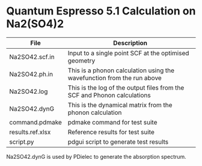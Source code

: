 # Quantum Espresso 5.1 Calculation on Na2(SO4)2

| **File**          | **Description**                                                           |
| ----------------- | --------------------------------------------------------------------------|
| Na2SO42.scf.in    | Input to a single point SCF at the optimised geometry                     |
| Na2SO42.ph.in     | This is a phonon calculation using the wavefunction from the run above    |
| Na2SO42.log       | This is the log of the output files from the SCF and Phonon calculations  |
| Na2SO42.dynG      | This is the dynamical matrix from the phonon calculation                  |
| command.pdmake    | pdmake command for test suite                                             |
| results.ref.xlsx  | Reference results for test suite                                          |
| script.py         | pdgui script to generate test results                                     |

Na2SO42.dynG is used by PDielec to generate the absorption spectrum.
